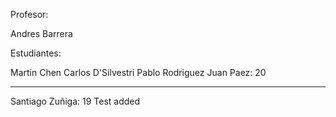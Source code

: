 Profesor:

Andres Barrera

Estudiantes:

Martin Chen
Carlos D'Silvestri
Pablo Rodriguez
Juan Paez: 20

--------------------------
Santiago Zuñiga: 19
Test added
